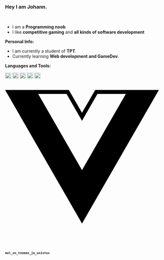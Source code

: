 ### Hey I am  Johann.

<br />

- I am a **Programming noob** 
- I like **competitive gaming** and  **all kinds of software development**


**Personal Info:**

- I am currently a student of **TPT**.
- Currently learning **Web development and GameDev**. 

**Languages and Tools:**  

<code><img height="20" src="https://cdn.jsdelivr.net/npm/simple-icons@3.12.2/icons/javascript.svg"></code>
<code><img height="20" src="https://camo.githubusercontent.com/0b919f3f3a3f42e9e45007d629b3f4bab89c4eb10fce0feab65f7ab1f59a6eed/68747470733a2f2f63646e2e73696d706c6569636f6e732e6f72672f767565646f746a732f3030302f666666"></code>
<code><img height="20" src="https://cdn.jsdelivr.net/npm/simple-icons@3.12.2/icons/React.svg"></code>
<code><img height="20" src="https://cdn.jsdelivr.net/npm/simple-icons@3.12.2/icons/git.svg"></code>
<code><img height="20" src="https://cdn.jsdelivr.net/npm/simple-icons@3.12.2/icons/mysql.svg"></code>
<code><svg role="img" viewBox="0 0 24 24" xmlns="http://www.w3.org/2000/svg"><title>Vue.js</title><path d="M24,1.61H14.06L12,5.16,9.94,1.61H0L12,22.39ZM12,14.08,5.16,2.23H9.59L12,6.41l2.41-4.18h4.43Z"/></svg><code>
<!--END_SECTION:waka-->

**mul_on_toomas_ja_unistus**